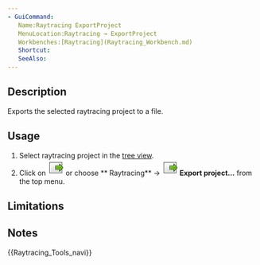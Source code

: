 ```yaml
---
- GuiCommand:
   Name:Raytracing ExportProject
   MenuLocation:Raytracing → ExportProject
   Workbenches:[Raytracing](Raytracing_Workbench.md)
   Shortcut:
   SeeAlso:
---
```


## Description

Exports the selected raytracing project to a file.

## Usage

1.  Select raytracing project in the [tree view](Tree_view.md).
2.  Click on <img alt="" src=images/Raytrace_ExportProject.svg  style="width:32px;"> or choose ** Raytracing** → **<img src="images/Raytrace_ExportProject.svg" width=32px> Export project...** from the top menu.

## Limitations

## Notes




 {{Raytracing_Tools_navi}}  
